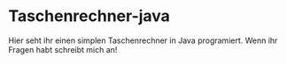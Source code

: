 # Taschenrechner-java
Hier seht ihr einen simplen Taschenrechner in Java programiert. Wenn ihr Fragen habt schreibt mich an!

